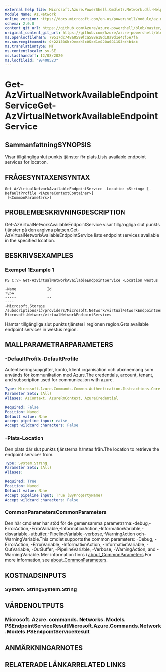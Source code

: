 ```yaml
---
external help file: Microsoft.Azure.PowerShell.Cmdlets.Network.dll-Help.xml
Module Name: Az.Network
online version: https://docs.microsoft.com/en-us/powershell/module/az.network/get-azvirtualnetworkavailableendpointservice
schema: 2.0.0
content_git_url: https://github.com/Azure/azure-powershell/blob/master/src/Network/Network/help/Get-AzVirtualNetworkAvailableEndpointService.md
original_content_git_url: https://github.com/Azure/azure-powershell/blob/master/src/Network/Network/help/Get-AzVirtualNetworkAvailableEndpointService.md
ms.openlocfilehash: 79517dc748a0599fca588e18d18a9d1e41f5e7fa
ms.sourcegitcommit: 04221336bc9eed46c05ed1e828a6811534d4b4ab
ms.translationtype: MT
ms.contentlocale: sv-SE
ms.lasthandoff: 12/08/2020
ms.locfileid: "98408523"
---
```

# <span data-ttu-id="7eb48-101">Get-AzVirtualNetworkAvailableEndpointService</span><span class="sxs-lookup"><span data-stu-id="7eb48-101">Get-AzVirtualNetworkAvailableEndpointService</span></span>

## <span data-ttu-id="7eb48-102">Sammanfattning</span><span class="sxs-lookup"><span data-stu-id="7eb48-102">SYNOPSIS</span></span>
<span data-ttu-id="7eb48-103">Visar tillgängliga slut punkts tjänster för plats.</span><span class="sxs-lookup"><span data-stu-id="7eb48-103">Lists available endpoint services for location.</span></span>

## <span data-ttu-id="7eb48-104">FRÅGESYNTAXEN</span><span class="sxs-lookup"><span data-stu-id="7eb48-104">SYNTAX</span></span>

```
Get-AzVirtualNetworkAvailableEndpointService -Location <String> [-DefaultProfile <IAzureContextContainer>]
 [<CommonParameters>]
```

## <span data-ttu-id="7eb48-105">PROBLEMBESKRIVNING</span><span class="sxs-lookup"><span data-stu-id="7eb48-105">DESCRIPTION</span></span>
<span data-ttu-id="7eb48-106">Get-AzVirtualNetworkAvailableEndpointService visar tillgängliga slut punkts tjänster på den angivna platsen.</span><span class="sxs-lookup"><span data-stu-id="7eb48-106">Get-AzVirtualNetworkAvailableEndpointService lists endpoint services available in the specified location.</span></span>

## <span data-ttu-id="7eb48-107">BESKRIVS</span><span class="sxs-lookup"><span data-stu-id="7eb48-107">EXAMPLES</span></span>

### <span data-ttu-id="7eb48-108">Exempel 1</span><span class="sxs-lookup"><span data-stu-id="7eb48-108">Example 1</span></span>
```
PS C:\> Get-AzVirtualNetworkAvailableEndpointService -Location westus

-Name              Id                                                                                             Type
-----              --                                                                                             ----
-Microsoft.Storage /subscriptions/id/providers/Microsoft.Network/virtualNetworkEndpointServices/Microsoft.Storage Microsoft.Network/virtualNetworkEndpointServices
```

<span data-ttu-id="7eb48-109">Hämtar tillgängliga slut punkts tjänster i regionen region.</span><span class="sxs-lookup"><span data-stu-id="7eb48-109">Gets available endpoint services in westus region.</span></span>

## <span data-ttu-id="7eb48-110">MALLPARAMETRAR</span><span class="sxs-lookup"><span data-stu-id="7eb48-110">PARAMETERS</span></span>

### <span data-ttu-id="7eb48-111">-DefaultProfile</span><span class="sxs-lookup"><span data-stu-id="7eb48-111">-DefaultProfile</span></span>
<span data-ttu-id="7eb48-112">Autentiseringsuppgifter, konto, klient organisation och abonnemang som används för kommunikation med Azure.</span><span class="sxs-lookup"><span data-stu-id="7eb48-112">The credentials, account, tenant, and subscription used for communication with azure.</span></span>

```yaml
Type: Microsoft.Azure.Commands.Common.Authentication.Abstractions.Core.IAzureContextContainer
Parameter Sets: (All)
Aliases: AzContext, AzureRmContext, AzureCredential

Required: False
Position: Named
Default value: None
Accept pipeline input: False
Accept wildcard characters: False
```

### <span data-ttu-id="7eb48-113">-Plats</span><span class="sxs-lookup"><span data-stu-id="7eb48-113">-Location</span></span>
<span data-ttu-id="7eb48-114">Den plats där slut punkts tjänsterna hämtas från.</span><span class="sxs-lookup"><span data-stu-id="7eb48-114">The location to retrieve the endpoint services from.</span></span>

```yaml
Type: System.String
Parameter Sets: (All)
Aliases:

Required: True
Position: Named
Default value: None
Accept pipeline input: True (ByPropertyName)
Accept wildcard characters: False
```

### <span data-ttu-id="7eb48-115">CommonParameters</span><span class="sxs-lookup"><span data-stu-id="7eb48-115">CommonParameters</span></span>
<span data-ttu-id="7eb48-116">Den här cmdleten har stöd för de gemensamma parametrarna:-debug,-ErrorAction,-ErrorVariable,-InformationAction,-InformationVariable,-disvariable,-utbuffer,-PipelineVariable,-verbose,-WarningAction och-WarningVariable.</span><span class="sxs-lookup"><span data-stu-id="7eb48-116">This cmdlet supports the common parameters: -Debug, -ErrorAction, -ErrorVariable, -InformationAction, -InformationVariable, -OutVariable, -OutBuffer, -PipelineVariable, -Verbose, -WarningAction, and -WarningVariable.</span></span> <span data-ttu-id="7eb48-117">Mer information finns i [about_CommonParameters](http://go.microsoft.com/fwlink/?LinkID=113216).</span><span class="sxs-lookup"><span data-stu-id="7eb48-117">For more information, see [about_CommonParameters](http://go.microsoft.com/fwlink/?LinkID=113216).</span></span>

## <span data-ttu-id="7eb48-118">KOSTNADS</span><span class="sxs-lookup"><span data-stu-id="7eb48-118">INPUTS</span></span>

### <span data-ttu-id="7eb48-119">System. String</span><span class="sxs-lookup"><span data-stu-id="7eb48-119">System.String</span></span>

## <span data-ttu-id="7eb48-120">VÄRDEN</span><span class="sxs-lookup"><span data-stu-id="7eb48-120">OUTPUTS</span></span>

### <span data-ttu-id="7eb48-121">Microsoft. Azure. commands. Networks. Models. PSEndpointServiceResult</span><span class="sxs-lookup"><span data-stu-id="7eb48-121">Microsoft.Azure.Commands.Network.Models.PSEndpointServiceResult</span></span>

## <span data-ttu-id="7eb48-122">ANMÄRKNINGAR</span><span class="sxs-lookup"><span data-stu-id="7eb48-122">NOTES</span></span>

## <span data-ttu-id="7eb48-123">RELATERADE LÄNKAR</span><span class="sxs-lookup"><span data-stu-id="7eb48-123">RELATED LINKS</span></span>
